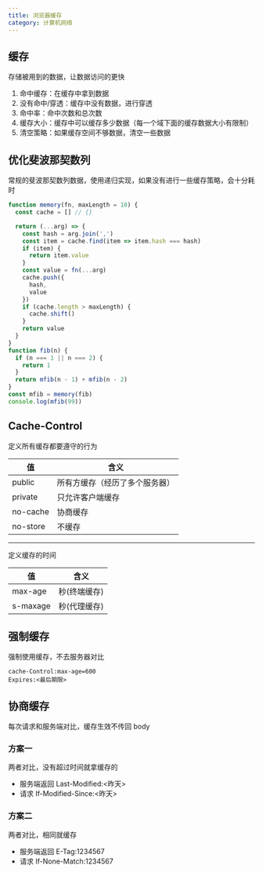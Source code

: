 ```yaml
---
title: 浏览器缓存
category: 计算机网络
---
```


## 缓存

存储被用到的数据，让数据访问的更快

1. 命中缓存：在缓存中拿到数据
2. 没有命中/穿透：缓存中没有数据，进行穿透
3. 命中率：命中次数和总次数
4. 缓存大小：缓存中可以缓存多少数据（每一个域下面的缓存数据大小有限制）
5. 清空策略：如果缓存空间不够数据，清空一些数据

## 优化斐波那契数列

常规的斐波那契数列数据，使用递归实现，如果没有进行一些缓存策略，会十分耗时

```js
function memory(fn, maxLength = 10) {
  const cache = [] // {}

  return (...arg) => {
    const hash = arg.join(',')
    const item = cache.find(item => item.hash === hash)
    if (item) {
      return item.value
    }
    const value = fn(...arg)
    cache.push({
      hash,
      value
    })
    if (cache.length > maxLength) {
      cache.shift()
    }
    return value
  }
}
function fib(n) {
  if (n === 1 || n === 2) {
    return 1
  }
  return mfib(n - 1) + mfib(n - 2)
}
const mfib = memory(fib)
console.log(mfib(99))
```

## Cache-Control

定义所有缓存都要遵守的行为

| 值       | 含义                           |
| -------- | ------------------------------ |
| public   | 所有方缓存（经历了多个服务器） |
| private  | 只允许客户端缓存               |
| no-cache | 协商缓存                       |
| no-store | 不缓存                         |

---

定义缓存的时间

| 值       | 含义         |
| -------- | ------------ |
| max-age  | 秒(终端缓存) |
| s-maxage | 秒(代理缓存) |

## 强制缓存

强制使用缓存，不去服务器对比

```
cache-Control:max-age=600
Expires:<最后期限>
```

## 协商缓存

每次请求和服务端对比，缓存生效不传回 body

### 方案一

两者对比，没有超过时间就拿缓存的

- 服务端返回 Last-Modified:<昨天>
- 请求 If-Modified-Since:<昨天>

### 方案二

两者对比，相同就缓存

- 服务端返回 E-Tag:1234567
- 请求 If-None-Match:1234567
